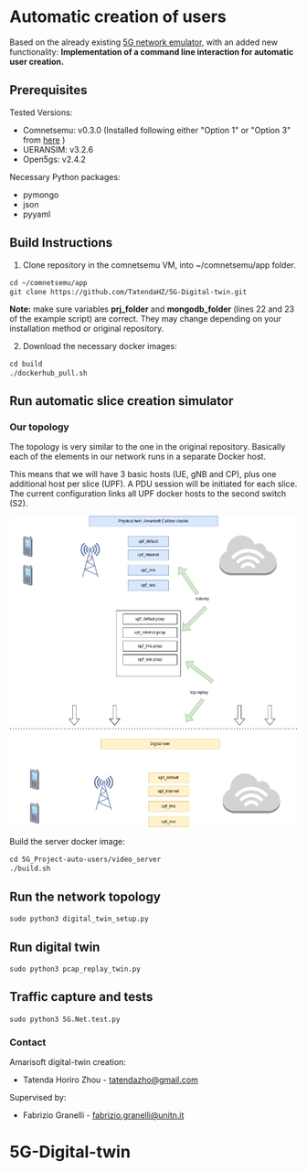 # Automatic creation of users 
Based on the already existing [5G network emulator](https://github.com/fabrizio-granelli/comnetsemu_5Gnet), with an added new functionality:
**Implementation of a command line interaction for automatic user creation.** 

## Prerequisites

Tested Versions:
- Comnetsemu: v0.3.0 (Installed following either "Option 1" or "Option 3" from [here](https://git.comnets.net/public-repo/comnetsemu) )
- UERANSIM: v3.2.6
- Open5gs: v2.4.2

Necessary Python packages:
- pymongo
- json
- pyyaml

## Build Instructions

1. Clone repository in the comnetsemu VM, into ~/comnetsemu/app folder.
```
cd ~/comnetsemu/app 
git clone https://github.com/TatendaHZ/5G-Digital-twin.git
```
**Note:** make sure variables **prj_folder** and **mongodb_folder** (lines 22 and 23 of the example script) are correct. They may change depending on your installation method or original repository.

2. Download the necessary docker images:

```
cd build
./dockerhub_pull.sh
```


## Run automatic slice creation simulator

### Our topology
The topology is very similar to the one in the original repository. Basically each of the elements in our network runs in a separate Docker host.

This means that we will have 3 basic hosts (UE, gNB and CP), plus one additional host per slice (UPF).
A PDU session will be initiated for each slice.
The current configuration links all UPF docker hosts to the second switch (S2). 

<img src="./images/digit.drawio.png" title="./images/digit.drawio.png" width=1000px></img>


Build the server docker image:

```
cd 5G_Project-auto-users/video_server
./build.sh
```

## Run the network topology

```
sudo python3 digital_twin_setup.py
```

## Run digital twin

```
sudo python3 pcap_replay_twin.py

```

## Traffic capture and  tests


```
sudo python3 5G.Net.test.py
```



### Contact

Amarisoft digital-twin creation: 
- Tatenda Horiro Zhou - tatendazho@gmail.com

Supervised by: 
- Fabrizio Granelli - fabrizio.granelli@unitn.it







# 5G-Digital-twin

